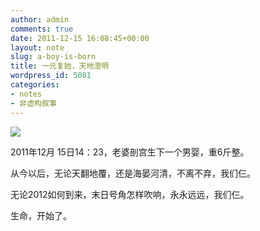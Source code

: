 ```yaml
---
author: admin
comments: true
date: 2011-12-15 16:08:45+00:00
layout: note
slug: a-boy-is-born
title: 一元复始，天地澄明
wordpress_id: 5081
categories:
- notes
- 非虚构叙事
---
```


[![](http://farm8.staticflickr.com/7172/6519977491_719e2587f9.jpg)](http://www.flickr.com/photos/lookoo/6519977491/)

2011年12月 15日14：23，老婆剖宫生下一个男婴，重6斤整。

从今以后，无论天翻地覆，还是海晏河清，不离不弃，我们仨。

无论2012如何到来，末日号角怎样吹响，永永远远，我们仨。

生命，开始了。


